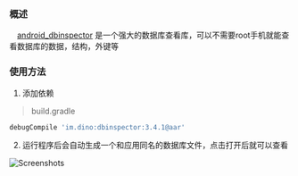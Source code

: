 ### 概述
　[android_dbinspector][1] 是一个强大的数据库查看库，可以不需要root手机就能查看数据库的数据，结构，外键等
 
### 使用方法

 1. 添加依赖
> build.gradle
``` gradle
debugCompile 'im.dino:dbinspector:3.4.1@aar'
```

 2. 运行程序后会自动生成一个和应用同名的数据库文件，点击打开后就可以查看
 
![Screenshots](https://raw.github.com/infinum/android_dbinspector/master/screenshots.png)

  [1]: https://github.com/infinum/android_dbinspector